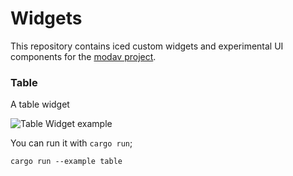 # Widgets

This repository contains iced custom widgets and experimental UI components for the [modav project](https://github.com/EmmanuelDodoo/modav).

### Table

A table widget

![Table Widget example](assets/table.gif)

You can run it with `cargo run`;

```
cargo run --example table
```
